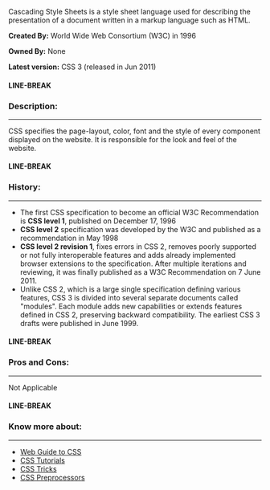 Cascading Style Sheets is a style sheet language used for describing the presentation of a document written in a markup language such as HTML.

**Created By:** World Wide Web Consortium (W3C) in 1996

**Owned By:** None

**Latest version:** CSS 3 (released in Jun 2011) 

#### LINE-BREAK

### **Description:**

---

CSS specifies the page-layout, color, font and the style of every component displayed on the website. It is responsible for the look and feel of the website.

#### LINE-BREAK

### **History:**

---

- The first CSS specification to become an official W3C Recommendation is **CSS level 1**, published on December 17, 1996
- **CSS level 2** specification was developed by the W3C and published as a recommendation in May 1998
- **CSS level 2 revision 1**, fixes errors in CSS 2, removes poorly supported or not fully interoperable features and adds already implemented browser extensions to the specification. After multiple iterations and reviewing, it was finally published as a W3C Recommendation on 7 June 2011.
- Unlike CSS 2, which is a large single specification defining various features, CSS 3 is divided into several separate documents called "modules". Each module adds new capabilities or extends features defined in CSS 2, preserving backward compatibility. The earliest CSS 3 drafts were published in June 1999.

#### LINE-BREAK

### **Pros and Cons:**

---

Not Applicable
	
#### LINE-BREAK

### **Know more about:**

---

- [Web Guide to CSS](https://developer.mozilla.org/en-US/docs/Web/CSS)
- [CSS Tutorials](https://www.tutorialspoint.com/css/index.htm)
- [CSS Tricks](https://css-tricks.com/)
- [CSS Preprocessors](https://htmlmag.com/article/an-introduction-to-css-preprocessors-sass-less-stylus)



